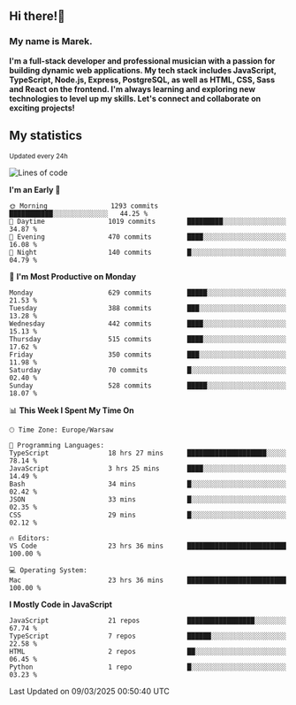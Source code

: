 ## Hi there!👋 ##
### My name is Marek. ###

**I'm a full-stack developer and professional musician with a passion for building dynamic web applications. My tech stack includes JavaScript, TypeScript, Node.js, Express, PostgreSQL, as well as HTML, CSS, Sass and React on the frontend. I'm always learning and exploring new technologies to level up my skills. Let's connect and collaborate on exciting projects!**

## My statistics ##
<sub>Updated every 24h</sub>
<!--START_SECTION:waka-->
![Lines of code](https://img.shields.io/badge/From%20Hello%20World%20I%27ve%20Written-177.4%20thousand%20lines%20of%20code-blue)

**I'm an Early 🐤** 

```text
🌞 Morning                1293 commits        ███████████░░░░░░░░░░░░░░   44.25 % 
🌆 Daytime                1019 commits        █████████░░░░░░░░░░░░░░░░   34.87 % 
🌃 Evening                470 commits         ████░░░░░░░░░░░░░░░░░░░░░   16.08 % 
🌙 Night                  140 commits         █░░░░░░░░░░░░░░░░░░░░░░░░   04.79 % 
```
📅 **I'm Most Productive on Monday** 

```text
Monday                   629 commits         █████░░░░░░░░░░░░░░░░░░░░   21.53 % 
Tuesday                  388 commits         ███░░░░░░░░░░░░░░░░░░░░░░   13.28 % 
Wednesday                442 commits         ████░░░░░░░░░░░░░░░░░░░░░   15.13 % 
Thursday                 515 commits         ████░░░░░░░░░░░░░░░░░░░░░   17.62 % 
Friday                   350 commits         ███░░░░░░░░░░░░░░░░░░░░░░   11.98 % 
Saturday                 70 commits          █░░░░░░░░░░░░░░░░░░░░░░░░   02.40 % 
Sunday                   528 commits         █████░░░░░░░░░░░░░░░░░░░░   18.07 % 
```


📊 **This Week I Spent My Time On** 

```text
🕑︎ Time Zone: Europe/Warsaw

💬 Programming Languages: 
TypeScript               18 hrs 27 mins      ████████████████████░░░░░   78.14 % 
JavaScript               3 hrs 25 mins       ████░░░░░░░░░░░░░░░░░░░░░   14.49 % 
Bash                     34 mins             █░░░░░░░░░░░░░░░░░░░░░░░░   02.42 % 
JSON                     33 mins             █░░░░░░░░░░░░░░░░░░░░░░░░   02.35 % 
CSS                      29 mins             █░░░░░░░░░░░░░░░░░░░░░░░░   02.12 % 

🔥 Editors: 
VS Code                  23 hrs 36 mins      █████████████████████████   100.00 % 

💻 Operating System: 
Mac                      23 hrs 36 mins      █████████████████████████   100.00 % 
```

**I Mostly Code in JavaScript** 

```text
JavaScript               21 repos            █████████████████░░░░░░░░   67.74 % 
TypeScript               7 repos             ██████░░░░░░░░░░░░░░░░░░░   22.58 % 
HTML                     2 repos             ██░░░░░░░░░░░░░░░░░░░░░░░   06.45 % 
Python                   1 repo              █░░░░░░░░░░░░░░░░░░░░░░░░   03.23 % 
```




 Last Updated on 09/03/2025 00:50:40 UTC
<!--END_SECTION:waka-->

<!--
**MarekSax/MarekSax** is a ✨ _special_ ✨ repository because its `README.md` (this file) appears on your GitHub profile.

Here are some ideas to get you started:

- 🔭 I’m currently working on ...
- 🌱 I’m currently learning ...
- 👯 I’m looking to collaborate on ...
- 🤔 I’m looking for help with ...
- 💬 Ask me about ...
- 📫 How to reach me: ...
- 😄 Pronouns: ...
- ⚡ Fun fact: ...
-->
